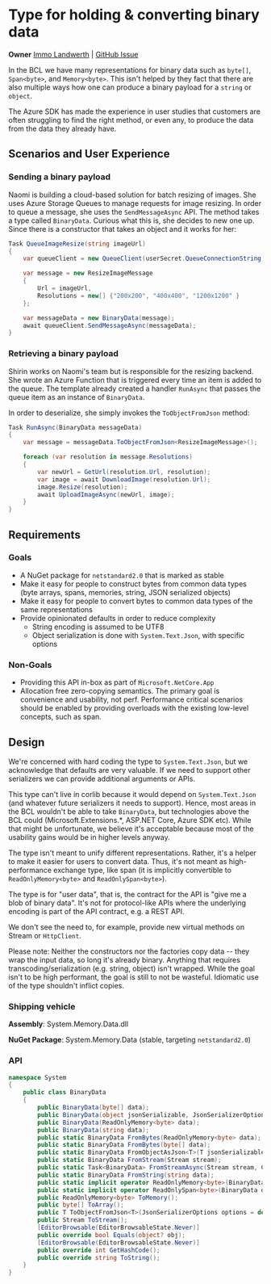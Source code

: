 # Type for holding & converting binary data

**Owner** [Immo Landwerth](https://github.com/terrajobst) |
[GitHub Issue](https://github.com/dotnet/runtime/issues/41686)

In the BCL we have many representations for binary data such as `byte[]`,
`Span<byte>`, and `Memory<byte>`. This isn't helped by they fact that there are
also multiple ways how one can produce a binary payload for a `string` or
`object`.

The Azure SDK has made the experience in user studies that customers are often
struggling to find the right method, or even any, to produce the data from the
data they already have.

## Scenarios and User Experience

### Sending a binary payload

Naomi is building a cloud-based solution for batch resizing of images. She uses
Azure Storage Queues to manage requests for image resizing. In order to queue a
message, she uses the `SendMessageAsync` API. The method takes a type called
`BinaryData`. Curious what this is, she decides to new one up. Since there is a
constructor that takes an object and it works for her:

```C#
Task QueueImageResize(string imageUrl)
{
    var queueClient = new QueueClient(userSecret.QueueConnectionString, "resize-queue");

    var message = new ResizeImageMessage
    {
        Url = imageUrl,
        Resolutions = new[] {"200x200", "400x400", "1200x1200" }
    };

    var messageData = new BinaryData(message);
    await queueClient.SendMessageAsync(messageData);
}
```

### Retrieving a binary payload

Shirin works on Naomi's team but is responsible for the resizing backend. She
wrote an Azure Function that is triggered every time an item is added to the
queue. The template already created a handler `RunAsync` that passes the queue
item as an instance of `BinaryData`.

In order to deserialize, she simply invokes the `ToObjectFromJson` method:

```C#
Task RunAsync(BinaryData messageData)
{
    var message = messageData.ToObjectFromJson<ResizeImageMessage>();

    foreach (var resolution in message.Resolutions)
    {
        var newUrl = GetUrl(resolution.Url, resolution);
        var image = await DownloadImage(resolution.Url);
        image.Resize(resolution);
        await UploadImageAsync(newUrl, image);
    }
}
```

## Requirements

### Goals

* A NuGet package for `netstandard2.0` that is marked as stable
* Make it easy for people to construct bytes from common data types (byte
  arrays, spans, memories, string, JSON serialized objects)
* Make it easy for people to convert bytes to common data types of the same
  representations
* Provide opinionated defaults in order to reduce complexity
    - String encoding is assumed to be UTF8
    - Object serialization is done with `System.Text.Json`, with specific options

### Non-Goals

* Providing this API in-box as part of `Microsoft.NetCore.App`
* Allocation free zero-copying semantics. The primary goal is convenience and
  usability, not perf. Performance critical scenarios should be enabled by
  providing overloads with the existing low-level concepts, such as span.

## Design

We're concerned with hard coding the type to `System.Text.Json`, but we
acknowledge that defaults are very valuable. If we need to support other
serializers we can provide additional arguments or APIs.

This type can't live in corlib because it would depend on `System.Text.Json`
(and whatever future serializers it needs to support). Hence, most areas in the
BCL wouldn't be able to take `BinaryData`, but technologies above the BCL could
(Microsoft.Extensions.*, ASP.NET Core, Azure SDK etc). While that might be
unfortunate, we believe it's acceptable because most of the usability gains
would be in higher levels anyway.

The type isn't meant to unify different representations. Rather, it's a helper
to make it easier for users to convert data. Thus, it's not meant as
high-performance exchange type, like span (it is implicitly convertible to
`ReadOnlyMemory<byte>` and `ReadOnlySpan<byte>`).

The type is for "user data", that is, the contract for the API is "give me a
blob of binary data". It's not for protocol-like APIs where the underlying
encoding is part of the API contract, e.g. a REST API.

We don't see the need to, for example, provide new virtual methods on Stream or
`HttpClient`.

Please note: Neither the constructors nor the factories copy data -- they wrap
the input data, so long it's already binary. Anything that requires
transcoding/serialization (e.g. string, object) isn't wrapped. While the goal
isn't to be high performant, the goal is still to not be wasteful. Idiomatic use
of the type shouldn't inflict copies.

### Shipping vehicle

**Assembly**: System.Memory.Data.dll

**NuGet Package**: System.Memory.Data (stable, targeting `netstandard2.0`)

### API

```C#
namespace System
{
    public class BinaryData
    {
        public BinaryData(byte[] data);
        public BinaryData(object jsonSerializable, JsonSerializerOptions options = default, Type? type = null);
        public BinaryData(ReadOnlyMemory<byte> data);
        public BinaryData(string data);
        public static BinaryData FromBytes(ReadOnlyMemory<byte> data);
        public static BinaryData FromBytes(byte[] data);
        public static BinaryData FromObjectAsJson<T>(T jsonSerializable, JsonSerializerOptions options = default, CancellationToken cancellationToken = default);
        public static BinaryData FromStream(Stream stream);
        public static Task<BinaryData> FromStreamAsync(Stream stream, CancellationToken cancellationToken = default);
        public static BinaryData FromString(string data);
        public static implicit operator ReadOnlyMemory<byte>(BinaryData data);
        public static implicit operator ReadOnlySpan<byte>(BinaryData data);
        public ReadOnlyMemory<byte> ToMemory();
        public byte[] ToArray();
        public T ToObjectFromJson<T>(JsonSerializerOptions options = default, CancellationToken cancellationToken = default);
        public Stream ToStream();
        [EditorBrowsable(EditorBrowsableState.Never)]
        public override bool Equals(object? obj);
        [EditorBrowsable(EditorBrowsableState.Never)]
        public override int GetHashCode();
        public override string ToString();
    }
}
```
